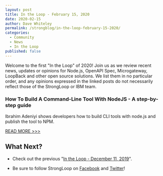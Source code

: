 ```yaml
---
layout: post
title: In the Loop - February 15, 2020
date: 2020-02-15
author: Dave Whiteley
permalink: /strongblog/in-the-loop-february-15-2020/
categories:
  - Community
  - News
  - In the Loop
published: false
---
```


Welcome to the first "In the Loop" of 2020! Join us as we review recent news, updates or opinions for Node.js, OpenAPI Spec, Microgateway, LoopBack and other open source solutions. We list them in no particular order, and any opinions expressed in the linked posts do not necessarily reflect those of the StrongLoop or IBM team.
<!--more-->

### How To Build A Command-Line Tool With NodeJS - A step-by-step guide 

Ibrahim Adeniyi shows developers how to build CLI tools with node.js and publish the tool to NPM. 

[READ MORE >>>](https://dev.to/dendekky/how-to-build-a-command-line-tool-with-nodejs-a-step-by-step-guide-386k)


## What Next?

* Check out the previous "[In the Loop - December 11, 2019](https://strongloop.com/strongblog/in-the-loop-december-11-2019/)".

* Be sure to follow StrongLoop on [Facebook](https://www.facebook.com/strongloop/) and [Twitter](https://twitter.com/StrongLoop)!
